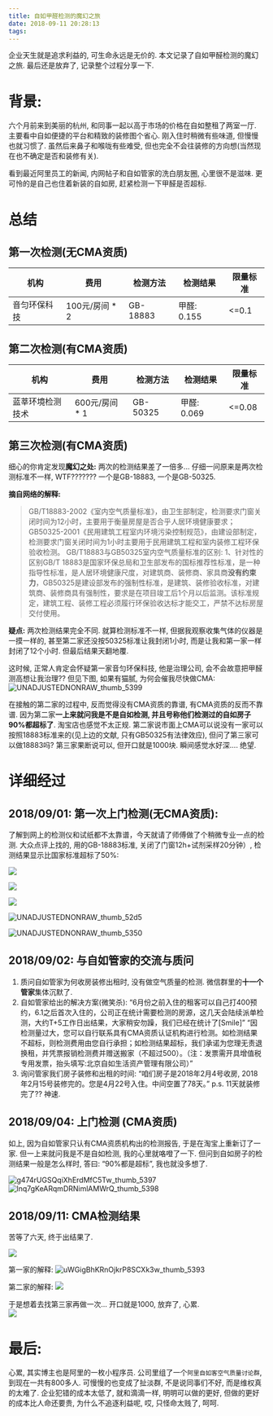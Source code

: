 ```yaml
---
title: 自如甲醛检测的魔幻之旅  
date: 2018-09-11 20:28:13
tags:
---
```


企业天生就是追求利益的, 可生命永远是无价的. 本文记录了自如甲醛检测的魔幻之旅. 最后还是放弃了, 记录整个过程分享一下.     

<!--more-->

# 背景:
六个月前来到美丽的杭州, 和同事一起以高于市场的价格在自如整租了两室一厅. 主要看中自如便捷的平台和精致的装修图个省心. 刚入住时稍微有些味道, 但慢慢也就习惯了. 虽然后来鼻子和喉咙有些难受, 但也完全不会往装修的方向想(当然现在也不确定是否和装修有关). 

看到最近阿里员工的新闻, 内网帖子和自如管家的洗白朋友圈, 心里很不是滋味. 更可怜的是自己也住着新装的自如房, 赶紧检测一下甲醛是否超标. 


# 总结
## 第一次检测(无CMA资质)
| 机构  | 费用 | 检测方法 | 检测结果 | 限量标准 |
| --- |  --- | --- | --- | --- | 
| 音匀环保科技 | 100元/房间 * 2 | GB-18883 | 甲醛: 0.155 | <=0.1 | 

## 第二次检测(有CMA资质)
| 机构  | 费用 | 检测方法 | 检测结果 | 限量标准 |
| --- |  --- | --- | --- | --- | 
| 蓝莘环境检测技术 | 600元/房间 * 1 | GB-50325 | 甲醛: 0.069 | <=0.08 | 

## 第三次检测(有CMA资质)
细心的你肯定发现**魔幻之处:** 两次的检测结果差了一倍多... 仔细一问原来是两次检测标准不一样, WTF??????? 一个是GB-18883, 一个是GB-50325.

**摘自网络的解释:**
> GB/T18883-2002《室内空气质量标准》，由卫生部制定，检测要求门窗关闭时间为12小时，主要用于衡量房屋是否合乎人居环境健康要求；GB50325-2001《民用建筑工程室内环境污染控制规范》，由建设部制定，检测要求门窗关闭时间为1小时主要用于民用建筑工程和室内装修工程环保验收检测。 GB/T18883与GB50325室内空气质量标准的区别: 1、针对性的区别GB/T 18883是国家环保总局和卫生部发布的国标推荐性标准，是一种指导性标准，是人居环境健康尺度，对建筑商、装修商、家具商**没有约束力**，GB50325是建设部发布的强制性标准，是建筑、装修验收标准，对建筑商、装修商具有强制性，要求是在项目竣工后1个月以后监测。该标准规定，建筑工程、装修工程必须履行环保验收达标才能交工，严禁不达标房屋交付使用。

**疑点:** 
两次检测结果完全不同. 就算检测标准不一样, 但据我观察收集气体的仪器是一摸一样的, 甚至第二家还没按50325标准让我封闭1小时, 而是让我和第一家一样封闭了12个小时. 但最后结果天翻地覆.

这时候, 正常人肯定会怀疑第一家音匀环保科技, 他是治理公司, 会不会故意把甲醛测高想让我治理?? 但见下图, 如果有猫腻, 为何会催我尽快做CMA:     
![UNADJUSTEDNONRAW_thumb_5399](/images/blog/180911_ziroom_air_quality/UNADJUSTEDNONRAW_thumb_5399.jpg)

在接触的第二家的过程中, 反而觉得没有CMA资质的靠谱, 有CMA资质的反而不靠谱. 因为第二家**一上来就问我是不是自如检测, 并且号称他们检测过的自如房子90%都超标了**. 淘宝店也感觉不太正规. 第二家说市面上CMA可以说没有一家可以按照18883标准来的(见上边的文献, 只有GB50325有法律效应), 但问了第三家可以做18883吗? 第三家果断说可以, 但开口就是1000块. 瞬间感觉水好深.... 绝望.


# 详细经过
## 2018/09/01: 第一次上门检测(无CMA资质):
了解到网上的检测仪和试纸都不太靠谱，今天就请了师傅做了个稍微专业一点的检测. 大众点评上找的, 用的GB-18883标准, 关闭了门窗12h+试剂采样20分钟）, 检测结果显示比国家标准超标了50%:

![](/images/blog/180911_ziroom_air_quality/15366694108958.jpg)

![](/images/blog/180911_ziroom_air_quality/15366695601449.jpg)

![](/images/blog/180911_ziroom_air_quality/15366695680182.jpg)

![UNADJUSTEDNONRAW_thumb_52d5](/images/blog/180911_ziroom_air_quality/UNADJUSTEDNONRAW_thumb_52d5.jpg)

![UNADJUSTEDNONRAW_thumb_5350](/images/blog/180911_ziroom_air_quality/UNADJUSTEDNONRAW_thumb_5350.jpg)


## 2018/09/02: 与自如管家的交流与质问
1. 质问自如管家为何收房装修出租时, 没有做空气质量的检测. 微信群里的**十一个管家**集体沉默了. 
2. 自如管家给出的解决方案(微笑杀): “6月份之前入住的租客可以自己打400预约，6.1之后首次入住的，公司正在统计需要检测的房源，这几天会陆续派单检测，大约T+5工作日出结果，大家稍安勿躁，我们已经在统计了[Smile]”     “因检测量过大，您可以自行联系具有CMA资质认证机构进行检测。如检测结果不超标，则检测费用由您自行承担；如检测结果超标，我们承诺为您理无责退换租，并凭票报销检测费并赠送搬家（不超过500）。（注：发票需开具增值税专用发票，抬头填写:北京自如生活资产管理有限公司）”
3. 询问管家我们房子装修和出租的时间: “咱们房子是2018年2月4号收房, 2018年2月15号装修完的。您是4月22号入住。中间空置了78天。”     p.s. 11天就装修完了?? 神速.

## 2018/09/04: 上门检测 (CMA资质)
如上, 因为自如管家只认有CMA资质机构出的检测报告, 于是在淘宝上重新订了一家. 但一上来就问我是不是自如检测, 我的心里就咯噔了一下. 但问到自如房子的检测结果一般是怎么样时, 答曰: “90%都是超标”, 我也就没多想了. 

![g474rUGSQqiXhErdMfC5Tw_thumb_5397](/images/blog/180911_ziroom_air_quality/g474rUGSQqiXhErdMfC5Tw_thumb_5397.jpg)
![lnq7gKeARqmDRNimlAMWrQ_thumb_5398](/images/blog/180911_ziroom_air_quality/lnq7gKeARqmDRNimlAMWrQ_thumb_5398.jpg)


## 2018/09/11: CMA检测结果
苦等了六天, 终于出结果了.   

![](/images/blog/180911_ziroom_air_quality/15366732672358.jpg)

第一家的解释:
![uWGigBhKRnOjkrP8SCXk3w_thumb_5393](/images/blog/180911_ziroom_air_quality/uWGigBhKRnOjkrP8SCXk3w_thumb_5393.jpg)

第二家的解释:
![](/images/blog/180911_ziroom_air_quality/15366727415165.jpg)

于是想着去找第三家再做一次... 开口就是1000, 放弃了, 心累.   
![](/images/blog/180911_ziroom_air_quality/15366724352698.jpg)


# 最后:
心累, 其实博主也是阿里的一枚小程序员. 公司里组了一个`阿里自如客空气质量讨论群`, 到现在一共有800多人. 可慢慢的也变成了扯淡群, 不是说同事们不好, 而是维权真的太难了. 企业犯错的成本太低了, 就和滴滴一样, 明明可以做的更好, 但做的更好的成本比人命还要贵, 为什么不追逐利益呢, 哎, 只怪命太贱了, 呵呵.      


